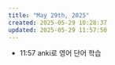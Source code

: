 ```yaml
---
title: "May 29th, 2025"
created: 2025-05-29 10:28:37
updated: 2025-05-29 11:57:50
---
```

  * 11:57 anki로 영어 단어 학습
